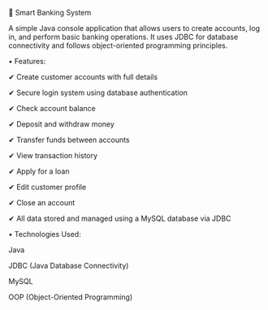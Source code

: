 🏦 Smart Banking System

A simple Java console application that allows users to create accounts, log in, and perform basic banking operations. It uses JDBC for database connectivity and follows object-oriented programming principles.

• Features:

✔ Create customer accounts with full details

✔ Secure login system using database authentication

✔ Check account balance

✔ Deposit and withdraw money

✔ Transfer funds between accounts

✔ View transaction history

✔ Apply for a loan

✔ Edit customer profile

✔ Close an account

✔ All data stored and managed using a MySQL database via JDBC



• Technologies Used:

Java

JDBC (Java Database Connectivity)

MySQL

OOP (Object-Oriented Programming)
